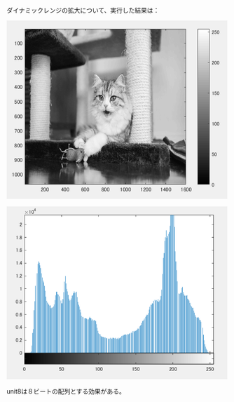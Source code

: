 ダイナミックレンジの拡大について、実行した結果は：

![](https://github.com/suuzoudan/homework/blob/master/77cat.PNG?raw=true)




![](https://github.com/suuzoudan/homework/blob/master/7cat.PNG?raw=true)


unit8は８ビートの配列とする効果がある。
